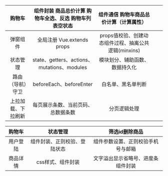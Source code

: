 |       购物车       | 组件封装 商品总价计算 购物车全选、反选 购物车列表空状态 |       组件通信 购物车商品总价计算（计算属性）        |      |      |
| :----------------: | :-----------------------------------------------------: | :--------------------------------------------------: | ---- | ---- |
|      弹窗组件      |               全局注册 Vue.extends props                | props值校验、创建动态组件过程、抽离公共逻辑(minxins) |      |      |
|      状态管理      |       state、getters、actions、mutations、modules       |            模块划分、辅助函数、数据持久化            |      |      |
|  路由（导航）守卫  |                 beforeEach、beforeEnter                 |                  白名单、黑名单判断                  |      |      |
| 上拉加载、下拉刷新 |           每页展示条数、当前页码、总数据条数            |                     分页逻辑处理                     |      |      |



|  购物车  |           状态管理           |           筛选id删除商品           |
| :------: | :--------------------------: | :--------------------------------: |
| 用户登陆 | 组件封装、正则校验、登陆状态 | 组件参数设置、正则校验手机号与邮箱 |
| 商品详情 |      css样式、组件封装       | 文字溢出显示省略号、进度条组件封装 |